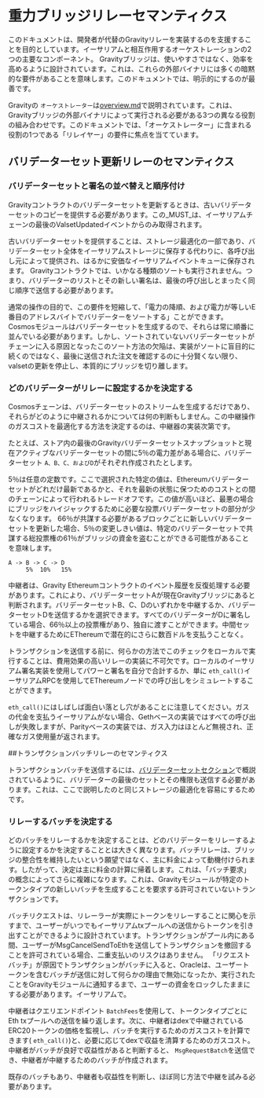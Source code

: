 # 重力ブリッジリレーセマンティクス

このドキュメントは、開発者が代替のGravityリレーを実装するのを支援することを目的としています。イーサリアムと相互作用するオーケストレーションの2つの主要なコンポーネント。 Gravityブリッジは、使いやすさではなく、効率を高めるように設計されています。これは、これらの外部バイナリには多くの暗黙的な要件があることを意味します。このドキュメントでは、明示的にするのが最善です。

Gravityの `オーケストレーター`は[overview.md](overview.md)で説明されています。これは、Gravityブリッジの外部バイナリによって実行される必要がある3つの異なる役割の組み合わせです。このドキュメントでは、「オーケストレーター」に含まれる役割の1つである「リレイヤー」の要件に焦点を当てています。

## バリデーターセット更新リレーのセマンティクス

### バリデーターセットと署名の並べ替えと順序付け

Gravityコントラクトのバリデーターセットを更新するときは、古いバリデーターセットのコピーを提供する必要があります。この_MUST_は、イーサリアムチェーンの最後のValsetUpdatedイベントからのみ取得されます。

古いバリデーターセットを提供することは、ストレージ最適化の一部であり、バリデーターセット全体をイーサリアムストレージに保存する代わりに、各呼び出し元によって提供され、はるかに安価なイーサリアムイベントキューに保存されます。 Gravityコントラクトでは、いかなる種類のソートも実行されません。つまり、バリデーターのリストとその新しい署名は、最後の呼び出しとまったく同じ順序で送信する必要があります。

通常の操作の目的で、この要件を短縮して、「電力の降順、および電力が等しいE番目のアドレスバイトでバリデーターをソートする」ことができます。 Cosmosモジュールはバリデーターセットを生成するので、それらは常に順番に並んでいる必要があります。しかし、ソートされていないバリデーターセットがチェーンに入る原因となったこのソート方法の欠陥は、実装がソートに盲目的に続くのではなく、最後に送信された注文を確認するのに十分賢くない限り、valsetの更新を停止し、本質的にブリッジを切り離します。

### どのバリデーターがリレーに設定するかを決定する

Cosmosチェーンは、バリデーターセットのストリームを生成するだけであり、それらがどのように中継されるかについては何の判断もしません。この中継操作のガスコストを最適化する方法を決定するのは、中継器の実装次第です。

たとえば、ストア内の最後のGravityバリデーターセットスナップショットと現在アクティブなバリデーターセットの間に5％の電力差がある場合に、バリデーターセット `A、B、C、およびD`がそれぞれ作成されたとします。

5％は任意の定数です。ここで選択された特定の値は、Ethereumバリデーターセットがどれだけ最新であるかと、それを最新の状態に保つためのコストとの間のチェーンによって行われるトレードオフです。この値が高いほど、最悪の場合にブリッジをハイジャックするために必要な投票バリデーターセットの部分が少なくなります。 66％が共謀する必要があるブロックごとに新しいバリデーターセットを更新した場合、5％の変更しきい値は、特定のバリデーターセットで共謀する総投票権の61％がブリッジの資金を盗むことができる可能性があることを意味します。

```
A -> B -> C -> D
     5%  10%   15%
```

中継者は、Gravity Ethereumコントラクトのイベント履歴を反復処理する必要があります。これにより、バリデーターセットAが現在Gravityブリッジにあると判断されます。バリデーターセットB、C、Dのいずれかを中継するか、バリデーターセットDを送信するかを選択できます。すべてのバリデーターがDに署名している場合、66％以上の投票権があり、独自に渡すことができます。中間セットを中継するためにEThereumで潜在的にさらに数百ドルを支払うことなく。

トランザクションを送信する前に、何らかの方法でこのチェックをローカルで実行することは、費用効果の高いリレーの実装に不可欠です。ローカルのイーサリアム署名実装を使用してパワーと署名を自分で合計するか、単に `eth_call()`イーサリアムRPCを使用してEThereumノードでの呼び出しをシミュレートすることができます。

`eth_call()`にはしばしば面白い落とし穴があることに注意してください。ガスの代金を支払うイーサリアムがない場合、Gethベースの実装ではすべての呼び出しが失敗しますが、Parityベースの実装では、ガス入力はほとんど無視され、正確なガス使用量が返されます。

##トランザクションバッチリレーのセマンティクス

トランザクションバッチを送信するには、[バリデーターセットセクション](###バリデーターセットと署名の並べ替えと順序付け)で概説されているように、バリデーターの最後のセットとその権限も送信する必要があります。これは、ここで説明したのと同じストレージの最適化を容易にするためです。

### リレーするバッチを決定する

どのバッチをリレーするかを決定することは、どのバリデーターをリレーするように設定するかを決定することとは大きく異なります。バッチリレーは、ブリッジの整合性を維持したいという願望ではなく、主に料金によって動機付けられます。したがって、決定は主に料金の計算に帰着します。これは、「バッチ要求」の概念によってさらに複雑になります。これは、Gravityモジュールが特定のトークンタイプの新しいバッチを生成することを要求する許可されていないトランザクションです。

バッチリクエストは、リレーラーが実際にトークンをリレーすることに関心を示すまで、ユーザーがいつでもイーサリアムtxプールへの送信からトークンを引き出すことができるように設計されています。トランザクションがプール内にある間、ユーザーがMsgCancelSendToEthを送信してトランザクションを撤回することを許可されている場合、二重支払いのリスクはありません。 「リクエストバッチ」が原因でトランザクションがバッチに入ると、Oracleは、ユーザートークンを含むバッチが送信に対して何らかの理由で無効になったか、実行されたことをGravityモジュールに通知するまで、ユーザーの資金をロックしたままにする必要があります。イーサリアムで。

中継者はクエリエンドポイント `BatchFees`を使用して、トークンタイプごとにEth txプールへの送信を繰り返します。次に、中継者はdexで中継されているERC20トークンの価格を監視し、バッチを実行するためのガスコストを計算できます( `eth_call()`)と、必要に応じてdexで収益を清算するためのガスコスト。中継者がバッチが良好で収益性があると判断すると、 `MsgRequestBatch`を送信でき、中継者が中継するためのバッチが作成されます。

既存のバッチもあり、中継者も収益性を判断し、ほぼ同じ方法で中継を試みる必要があります。